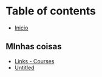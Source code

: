 # Table of contents

* [Inicio](README.md)

## MInhas coisas

* [Links - Courses](minhas-coisas/links-courses.md)
* [Untitled](minhas-coisas/untitled.md)

